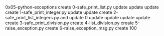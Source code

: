 0x05-python-exceptions
create 0-safe_print_list.py
update
update
update
create 1-safe_print_integer.py
update
update
create 2-safe_print_list_integers.py and update 0
update
update
update
update
create 3-safe_print_division.py
create 4-list_division.py
create 5-raise_exception.py
create 6-raise_exception_msg.py
create 100
